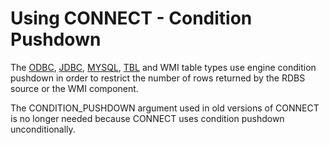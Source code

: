 # Using CONNECT - Condition Pushdown

The [ODBC](/en/connect-table-types-odbc-table-type-accessing-tables-from-other-dbms/), [JDBC](/en/connect-jdbc-table-type-accessing-tables-from-other-dbms/), [MYSQL](/en/connect-table-types-mysql-table-type-accessing-mysqlmariadb-tables/), [TBL](/en/connect-table-types-tbl-table-type-table-list/) and WMI table types use engine condition pushdown in order to restrict the number of rows returned by the RDBS source or the WMI component.

The CONDITION_PUSHDOWN argument used in old versions of CONNECT is no longer needed because CONNECT uses condition pushdown unconditionally.